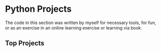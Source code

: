 # Python Projects
The code in this section was written by myself for necessary tools, for fun, or as an exercise in an online learning exercise or learning via book.

## Top Projects
